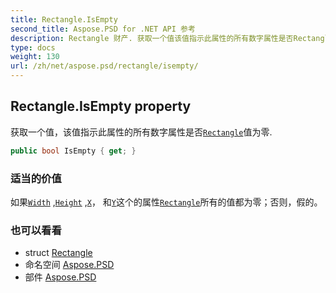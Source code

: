 ```yaml
---
title: Rectangle.IsEmpty
second_title: Aspose.PSD for .NET API 参考
description: Rectangle 财产. 获取一个值该值指示此属性的所有数字属性是否Rectangle值为零.
type: docs
weight: 130
url: /zh/net/aspose.psd/rectangle/isempty/
---
```

## Rectangle.IsEmpty property

获取一个值，该值指示此属性的所有数字属性是否[`Rectangle`](../)值为零.

```csharp
public bool IsEmpty { get; }
```

### 适当的价值

如果[`Width`](../width/) ,[`Height`](../height/) ,[`X`](../x/)， 和[`Y`](../y/)这个的属性[`Rectangle`](../)所有的值都为零；否则，假的。

### 也可以看看

* struct [Rectangle](../)
* 命名空间 [Aspose.PSD](../../rectangle/)
* 部件 [Aspose.PSD](../../../)


